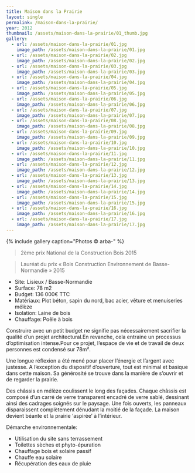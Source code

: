 ```yaml
---
title: Maison dans la Prairie
layout: single
permalink: /maison-dans-la-prairie/
year: 2012
thumbnail: /assets/maison-dans-la-prairie/01_thumb.jpg
gallery:
  - url: /assets/maison-dans-la-prairie/01.jpg
    image_path: /assets/maison-dans-la-prairie/01.jpg
  - url: /assets/maison-dans-la-prairie/02.jpg
    image_path: /assets/maison-dans-la-prairie/02.jpg
  - url: /assets/maison-dans-la-prairie/03.jpg
    image_path: /assets/maison-dans-la-prairie/03.jpg
  - url: /assets/maison-dans-la-prairie/04.jpg
    image_path: /assets/maison-dans-la-prairie/04.jpg
  - url: /assets/maison-dans-la-prairie/05.jpg
    image_path: /assets/maison-dans-la-prairie/05.jpg
  - url: /assets/maison-dans-la-prairie/06.jpg
    image_path: /assets/maison-dans-la-prairie/06.jpg
  - url: /assets/maison-dans-la-prairie/07.jpg
    image_path: /assets/maison-dans-la-prairie/07.jpg
  - url: /assets/maison-dans-la-prairie/08.jpg
    image_path: /assets/maison-dans-la-prairie/08.jpg
  - url: /assets/maison-dans-la-prairie/09.jpg
    image_path: /assets/maison-dans-la-prairie/09.jpg
  - url: /assets/maison-dans-la-prairie/10.jpg
    image_path: /assets/maison-dans-la-prairie/10.jpg
  - url: /assets/maison-dans-la-prairie/11.jpg
    image_path: /assets/maison-dans-la-prairie/11.jpg
  - url: /assets/maison-dans-la-prairie/12.jpg
    image_path: /assets/maison-dans-la-prairie/12.jpg
  - url: /assets/maison-dans-la-prairie/13.jpg
    image_path: /assets/maison-dans-la-prairie/13.jpg
  - url: /assets/maison-dans-la-prairie/14.jpg
    image_path: /assets/maison-dans-la-prairie/14.jpg
  - url: /assets/maison-dans-la-prairie/15.jpg
    image_path: /assets/maison-dans-la-prairie/15.jpg
  - url: /assets/maison-dans-la-prairie/16.jpg
    image_path: /assets/maison-dans-la-prairie/16.jpg
  - url: /assets/maison-dans-la-prairie/17.jpg
    image_path: /assets/maison-dans-la-prairie/17.jpg
---
```


{% include gallery caption="Photos © arba-" %}

> 2ème prix National de la Construction Bois 2015​

> Lauréat du ​prix « Bois Construction Environnement de Basse-Normandie » 201​​​​​5​

  * Site: Lisieux / Basse-Normandie
  * Surface: 78 m2
  * Budget: 136 000€ TTC
  * Matériaux: Plot béton, sapin du nord, bac acier, vêture et menuiseries mélèze
  * Isolation: Laine de bois
  * Chauffage: Poêle à bois

Construire avec un petit budget ne signifie pas nécessairement sacrifier la qualité d’un projet architectural.En revanche, cela entraine un processus d’optimisation intense.Pour ce projet, l’espace de vie et de travail de deux personnes est condensé sur 78m².

Une longue réflexion a été mené pour placer l’énergie et l’argent avec justesse. A l’exception du dispositif d’ouverture, tout est minimal et basique dans cette maison. Sa générosité se trouve dans la manière de s’ouvrir et de regarder la prairie.

Des châssis en mélèze coulissent le long des façades. Chaque châssis est composé d’un carré de verre transparent encadré de verre sablé, dessinant ainsi des cadrages soignés sur le paysage.
Une fois ouverts, les panneaux disparaissent complètement dénudant la moitié de la façade. La maison devient béante et la prairie ‘aspirée’ à l’intérieur.

Démarche environnementale: 
  * Utilisation du site sans terrassement 
  * Toilettes sèches et phyto-épuration 
  * Chauffage bois et solaire passif 
  * Chauffe eau solaire 
  * Récupération des eaux de pluie